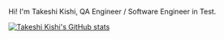 Hi! I'm Takeshi Kishi, QA Engineer / Software Engineer in Test.

[![Takeshi Kishi's GitHub stats](https://github-readme-stats.vercel.app/api?username=takeyaqa)](https://github.com/anuraghazra/github-readme-stats)

